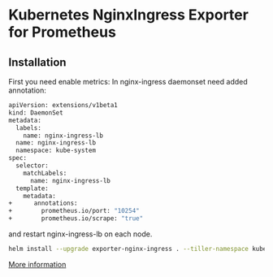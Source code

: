 # Kubernetes NginxIngress Exporter for Prometheus
## Installation

First you need enable metrics:
In nginx-ingress daemonset need added annotation:

```bash
apiVersion: extensions/v1beta1
kind: DaemonSet
metadata:
  labels:
    name: nginx-ingress-lb
  name: nginx-ingress-lb
  namespace: kube-system
spec:
  selector:
    matchLabels:
      name: nginx-ingress-lb
  template:
    metadata:
+      annotations:
+        prometheus.io/port: "10254"
+        prometheus.io/scrape: "true"
```
and restart nginx-ingress-lb on each node.

```bash
helm install --upgrade exporter-nginx-ingress . --tiller-namespace kube-system
```
[More information](https://github.com/coreos/prometheus-operator/blob/master/Documentation/user-guides/running-exporters.md)
